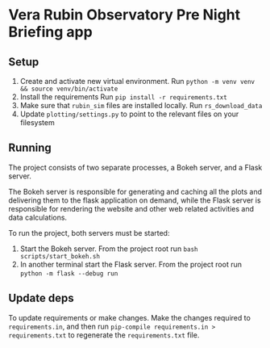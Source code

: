 # Vera Rubin Observatory Pre Night Briefing app

## Setup
1. Create and activate new virtual environment. Run `python -m venv venv && source venv/bin/activate`
2. Install the requirements Run `pip install -r requirements.txt`
3. Make sure that `rubin_sim` files are installed locally. Run `rs_download_data`
4. Update `plotting/settings.py` to point to the relevant files on your filesystem

## Running

The project consists of two separate processes, a Bokeh server, and a Flask server.

The Bokeh server is responsible for generating and caching all the plots and delivering them to the flask application on demand, while the Flask server is responsible for rendering the website and other web related activities and data calculations.

To run the project, both servers must be started:

1. Start the Bokeh server. From the project root run `bash scripts/start_bokeh.sh`
2. In another terminal start the Flask server. From the project root run `python -m flask --debug run`

## Update deps

To update requirements or make changes. Make the changes required to `requirements.in`, and then run `pip-compile requirements.in > requirements.txt` to regenerate the `requirements.txt` file.
